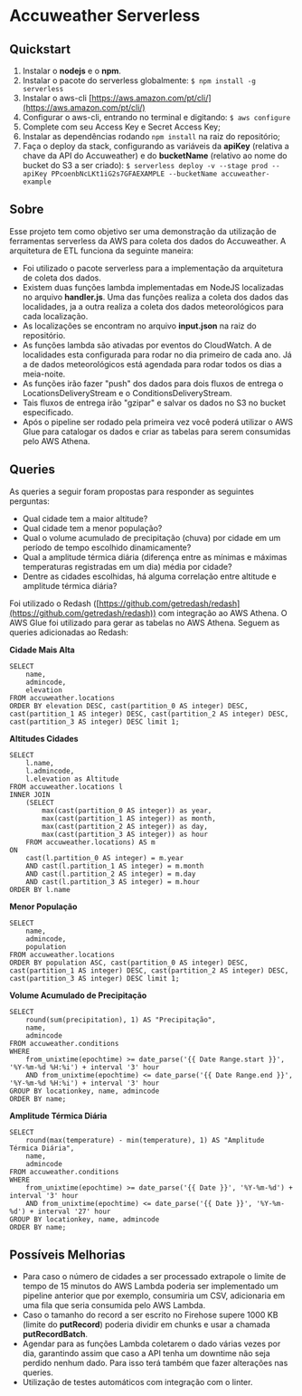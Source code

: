 # Accuweather Serverless

## Quickstart

1. Instalar o **nodejs** e o **npm**.
2. Instalar o pacote do serverless globalmente:
    `$ npm install -g serverless`
3. Instalar o aws-cli [https://aws.amazon.com/pt/cli/](https://aws.amazon.com/pt/cli/)
4. Configurar o aws-cli, entrando no terminal e digitando:
    `$ aws configure`
5. Complete com seu Access Key e Secret Access Key;
6. Instalar as dependências rodando `npm install` na raiz do repositório;
6. Faça o deploy da stack, configurando as variáveis da **apiKey** (relativa a chave da API do Accuweather) e do **bucketName** (relativo ao nome do bucket do S3 a ser criado):
    `$ serverless deploy -v --stage prod --apiKey PPcoenbNcLKt1iG2s7GFAEXAMPLE --bucketName accuweather-example`

## Sobre

Esse projeto tem como objetivo ser uma demonstração da utilização de ferramentas serverless da AWS para coleta dos dados do Accuweather. A arquitetura de ETL funciona da seguinte maneira:

  - Foi utilizado o pacote serverless para a implementação da arquitetura de coleta dos dados.
  - Existem duas funções lambda implementadas em NodeJS localizadas no arquivo **handler.js**. Uma das funções realiza a coleta dos dados das localidades, ja a outra realiza a coleta dos dados meteorológicos para cada localização.
  - As localizações se encontram no arquivo **input.json** na raiz do repositório.
  - As funções lambda são ativadas por eventos do CloudWatch. A de localidades esta configurada para rodar no dia primeiro de cada ano. Já a de dados meteorológicos está agendada para rodar todos os dias a meia-noite.
  - As funções irão fazer "push" dos dados para dois fluxos de entrega o LocationsDeliveryStream e o ConditionsDeliveryStream.
  - Tais fluxos de entrega irão "gzipar" e salvar os dados no S3 no bucket especificado.
  - Após o pipeline ser rodado pela primeira vez você poderá utilizar o AWS Glue para catalogar os dados e criar as tabelas para serem consumidas pelo AWS Athena.


## Queries

As queries a seguir foram propostas para responder as seguintes perguntas:

  - Qual cidade tem a maior altitude?
  - Qual cidade tem a menor população?
  - Qual o volume acumulado de precipitação (chuva) por cidade em um período de tempo escolhido dinamicamente?
  - Qual a amplitude térmica diária (diferença entre as mínimas e máximas temperaturas registradas em um dia) média por cidade?
  - Dentre as cidades escolhidas, há alguma correlação entre altitude e amplitude térmica diária?

Foi utilizado o Redash ([https://github.com/getredash/redash](https://github.com/getredash/redash)) com integração ao AWS Athena. O AWS Glue foi utilizado para gerar as tabelas no AWS Athena. Seguem as queries adicionadas ao Redash:

**Cidade Mais Alta**

    SELECT
        name,
        admincode,
        elevation
    FROM accuweather.locations
    ORDER BY elevation DESC, cast(partition_0 AS integer) DESC, cast(partition_1 AS integer) DESC, cast(partition_2 AS integer) DESC, cast(partition_3 AS integer) DESC limit 1;


**Altitudes Cidades**

    SELECT
        l.name,
        l.admincode,
        l.elevation as Altitude
    FROM accuweather.locations l
    INNER JOIN
        (SELECT 
            max(cast(partition_0 AS integer)) as year,
            max(cast(partition_1 AS integer)) as month,
            max(cast(partition_2 AS integer)) as day,
            max(cast(partition_3 AS integer)) as hour
        FROM accuweather.locations) AS m
    ON 
        cast(l.partition_0 AS integer) = m.year
        AND cast(l.partition_1 AS integer) = m.month
        AND cast(l.partition_2 AS integer) = m.day
        AND cast(l.partition_3 AS integer) = m.hour
    ORDER BY l.name


**Menor População**

    SELECT
        name,
        admincode,
        population
    FROM accuweather.locations
    ORDER BY population ASC, cast(partition_0 AS integer) DESC, cast(partition_1 AS integer) DESC, cast(partition_2 AS integer) DESC, cast(partition_3 AS integer) DESC limit 1;


**Volume Acumulado de Precipitação**

    SELECT
        round(sum(precipitation), 1) AS "Precipitação",
        name,
        admincode
    FROM accuweather.conditions
    WHERE 
        from_unixtime(epochtime) >= date_parse('{{ Date Range.start }}', '%Y-%m-%d %H:%i') + interval '3' hour
        AND from_unixtime(epochtime) <= date_parse('{{ Date Range.end }}', '%Y-%m-%d %H:%i') + interval '3' hour
    GROUP BY locationkey, name, admincode
    ORDER BY name;


**Amplitude Térmica Diária**

    SELECT 
        round(max(temperature) - min(temperature), 1) AS "Amplitude Térmica Diária",
        name,
        admincode
    FROM accuweather.conditions
    WHERE
        from_unixtime(epochtime) >= date_parse('{{ Date }}', '%Y-%m-%d') + interval '3' hour
        AND from_unixtime(epochtime) <= date_parse('{{ Date }}', '%Y-%m-%d') + interval '27' hour
    GROUP BY locationkey, name, admincode
    ORDER BY name;

## Possíveis Melhorias

- Para caso o número de cidades a ser processado extrapole o limite de tempo de 15 minutos do AWS Lambda poderia ser implementado um pipeline anterior que por exemplo, consumiria um CSV, adicionaria em uma fila que seria consumida pelo AWS Lambda.
- Caso o tamanho do record a ser escrito no Firehose supere 1000 KB (limite do **putRecord**) poderia dividir em chunks e usar a chamada **putRecordBatch**.
- Agendar para as funções Lambda coletarem o dado várias vezes por dia, garantindo assim que caso a API tenha um downtime não seja perdido nenhum dado. Para isso terá também que fazer alterações nas queries.
- Utilização de testes automáticos com integração com o linter.